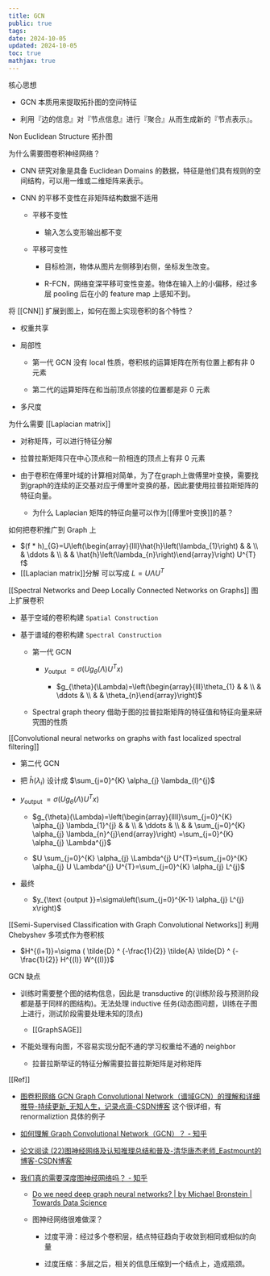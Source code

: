 ```yaml
---
title: GCN
public: true
tags:
date: 2024-10-05
updated: 2024-10-05
toc: true
mathjax: true
---
```


核心思想

  + GCN 本质用来提取拓扑图的空间特征

  + 利用『边的信息』对『节点信息』进行『聚合』从而生成新的『节点表示』。

Non Euclidean Structure 拓扑图

为什么需要图卷积神经网络？

  + CNN 研究对象是具备 Euclidean Domains 的数据，特征是他们具有规则的空间结构，可以用一维或二维矩阵来表示。

  + CNN 的平移不变性在非矩阵结构数据不适用

    + 平移不变性

      + 输入怎么变形输出都不变

    + 平移可变性

      + 目标检测，物体从图片左侧移到右侧，坐标发生改变。

      + R-FCN，网络变深平移可变性变差。物体在输入上的小偏移，经过多层 pooling 后在小的 feature map 上感知不到。

将 [[CNN]] 扩展到图上，如何在图上实现卷积的各个特性？

  + 权重共享

  + 局部性
    + 第一代 GCN 没有 local 性质，卷积核的运算矩阵在所有位置上都有非 0 元素

    + 第二代的运算矩阵在和当前顶点邻接的位置都是非 0 元素

  + 多尺度

为什么需要 [[Laplacian matrix]]

  + 对称矩阵，可以进行特征分解

  + 拉普拉斯矩阵只在中心顶点和一阶相连的顶点上有非 0 元素

  + 由于卷积在傅里叶域的计算相对简单，为了在graph上做傅里叶变换，需要找到graph的连续的正交基对应于傅里叶变换的基，因此要使用拉普拉斯矩阵的特征向量。

    + 为什么 Laplacian 矩阵的特征向量可以作为[[傅里叶变换]]的基？

如何把卷积推广到 Graph 上

  + $(f * h)_{G}=U\left(\begin{array}{lll}\hat{h}\left(\lambda_{1}\right) & & \\ & \ddots & \\ & & \hat{h}\left(\lambda_{n}\right)\end{array}\right) U^{T} f$
  + [[Laplacian matrix]]分解 可以写成 $L=U \Lambda U^{T}$


[[Spectral Networks and Deep Locally Connected Networks on Graphs]] 图上扩展卷积

  + 基于空域的卷积构建 `Spatial Construction`


  + 基于谱域的卷积构建 `Spectral Construction`


    + 第一代 GCN

      + $y_{\text {output }}=\sigma\left(U g_{\theta}(\Lambda) U^{T} x\right)$


        + $g_{\theta}(\Lambda)=\left(\begin{array}{lll}\theta_{1} & & \\ & \ddots & \\ & & \theta_{n}\end{array}\right)$

    + Spectral graph theory 借助于图的拉普拉斯矩阵的特征值和特征向量来研究图的性质

[[Convolutional neural networks on graphs with fast localized spectral filtering]]

  + 第二代 GCN

  + 把 $\hat{h}\left(\lambda_{i}\right)$ 设计成 $\sum_{j=0}^{K} \alpha_{j} \lambda_{l}^{j}$

  + $y_{\text {output }}=\sigma\left(U g_{\theta}(\Lambda) U^{T} x\right)$


    + $g_{\theta}(\Lambda)=\left(\begin{array}{llll}\sum_{j=0}^{K} \alpha_{j} \lambda_{1}^{j} & & \\ & \ddots & \\ & & \sum_{j=0}^{K} \alpha_{j} \lambda_{n}^{j}\end{array}\right) =\sum_{j=0}^{K} \alpha_{j} \Lambda^{j}$

    + $U \sum_{j=0}^{K} \alpha_{j} \Lambda^{j} U^{T}=\sum_{j=0}^{K} \alpha_{j} U \Lambda^{j} U^{T}=\sum_{j=0}^{K} \alpha_{j} L^{j}$

  + 最终

    + $y_{\text {output }}=\sigma\left(\sum_{j=0}^{K-1} \alpha_{j} L^{j} x\right)$

[[Semi-Supervised Classification with Graph Convolutional Networks]] 利用 Chebyshev 多项式作为卷积核

  + $H^{(l+1)}=\sigma ( \tilde{D} ^ {-\frac{1}{2}} \tilde{A} \tilde{D} ^ {-\frac{1}{2}} H^{(l)} W^{(l)})$


GCN 缺点

  + 训练时需要整个图的结构信息，因此是 transductive 的(训练阶段与预测阶段都是基于同样的图结构)。无法处理 inductive 任务(动态图问题，训练在子图上进行，测试阶段需要处理未知的顶点)

    + [[GraphSAGE]]

  + 不能处理有向图，不容易实现分配不通的学习权重给不通的 neighbor

    + 拉普拉斯举证的特征分解需要拉普拉斯矩阵是对称矩阵

[[Ref]]

  + [图卷积网络 GCN Graph Convolutional Network（谱域GCN）的理解和详细推导-持续更新_无知人生，记录点滴-CSDN博客](https://blog.csdn.net/yyl424525/article/details/100058264) 这个很详细，有 renormaliztion 具体的例子

  + [如何理解 Graph Convolutional Network（GCN）？ - 知乎](https://www.zhihu.com/question/54504471)

  + [论文阅读 (22)图神经网络及认知推理总结和普及-清华唐杰老师_Eastmount的博客-CSDN博客](https://blog.csdn.net/Eastmount/article/details/125016409)

  + [我们真的需要深度图神经网络吗？ - 知乎](https://zhuanlan.zhihu.com/p/278190415)

    + [Do we need deep graph neural networks? | by Michael Bronstein | Towards Data Science](https://towardsdatascience.com/do-we-need-deep-graph-neural-networks-be62d3ec5c59)

    + 图神经网络很难做深？

      + 过度平滑：经过多个卷积层，结点特征趋向于收敛到相同或相似的向量

      + 过度压缩：多层之后，相关的信息压缩到一个结点上，造成瓶颈。
